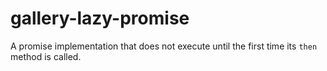 gallery-lazy-promise
====================

A promise implementation that does not execute until the first time its `then` method is called.